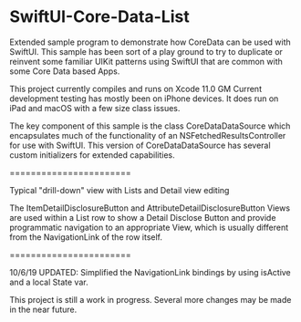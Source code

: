 # SwiftUI-Core-Data-List

Extended sample program to demonstrate how CoreData can be used with SwiftUI.
This sample has been sort of a play ground to try to duplicate or reinvent some familiar 
UIKit patterns using SwiftUI that are common with some Core Data based Apps.

This project currently compiles and runs on Xcode 11.0 GM
Current development testing has mostly been on iPhone devices.
It does run on iPad and macOS with a few size class issues.

The key component of this sample is the class CoreDataDataSource which encapsulates
much of the functionality of an NSFetchedResultsController for use with SwiftUI.
This version of CoreDataDataSource has several custom initializers for extended capabilities.

=======================

Typical "drill-down" view with Lists and Detail view editing

The ItemDetailDisclosureButton and AttributeDetailDisclosureButton Views are used within
a List row to show a Detail Disclose Button and provide programmatic navigation to
an appropriate View, which is usually different from the NavigationLink of the row itself.

=======================

10/6/19 UPDATED: Simplified the NavigationLink bindings by using isActive and a local State var. 

This project is still a work in progress.  Several more changes may be made in the near future.


